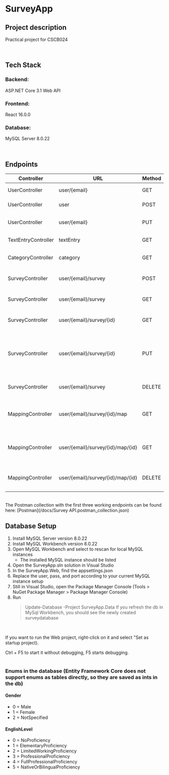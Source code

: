 # SurveyApp

## Project description

Practical project for CSCB024

<br/>

## Tech Stack

### Backend:

ASP.NET Core 3.1 Web API

### Frontend:

React 16.0.0

### Database:

MySQL Server 8.0.22

<br/>

## Endpoints

| Controller          | URL                               | Method | Body type           | Result type            | Description                                                         | Status      |
|---------------------|-----------------------------------|--------|---------------------|------------------------|---------------------------------------------------------------------|-------------|
| UserController      | user/{email}                      | GET    | -                   | User                   | Get a user by email                                                 | DONE        |
| UserController      | user                              | POST   | CreateUserRequest   | User                   | Create new user record                                              | DONE        |
| UserController      | user/{email}                      | PUT    | UpdateUserRequest   | User                   | Update an existing user record                                      | DONE        |
| TextEntryController | textEntry                         | GET    | -                   | IEnumerable<TextEntry> | Gets a list of all texts                                            | Not started |
| CategoryController  | category                          | GET    | -                   | IEnumerable<Category>  | Gets a list of all categories                                       | Not started |
| SurveyController    | user/{email}/survey               | POST   | CreateSurveyRequest | Survey                 | Create new survey record                                            | Not started |
| SurveyController    | user/{email}/survey               | GET    | -                   | IEnumerable<Survey>    | Get specific survey by id                                           | Not started |
| SurveyController    | user/{email}/survey/{id}          | GET    | -                   | Survey                 | Get specific survey by id                                           | Not started |
| SurveyController    | user/{email}/survey/{id}          | PUT    | UpdateSurveyRequest | Survey                 | Updates the survey record, for example when the survey is submitted | Not started |
| SurveyController    | user/{email}/survey               | DELETE | -                   | Survey                 | Delete survey record                                                | Not started |
| MappingController   | user/{email}/survey/{id}/map      | GET    | -                   | IEnumerable<Mapping>   | Get all category-text mappings for a survey                         | Not started |
| MappingController   | user/{email}/survey/{id}/map/{id} | GET    | -                   | Mapping                | Get a category-text mapping by id                                   | Not started |
| MappingController   | user/{email}/survey/{id}/map/{id} | DELETE | -                   | -                      | Delete a category-text mapping                                      | Not started |

<br/>
The Postman collection with the first three working endpoints can be found here: [Postman](/docs/Survey API.postman_collection.json)
<br/>

## Database Setup

1. Install MySQL Server version 8.0.22
2. Install MySQL Workbench version 8.0.22
3. Open MySQL Workbench and select to rescan for local MySQL instances
   - The installed MySQL instance should be listed
4. Open the SurveyApp.sln solution in Visual Studio
5. In the SurveyApp.Web, find the appsettings.json
6. Replace the user, pass, and port according to your current MySQL instance setup
7. Still in Visual Studio, open the Package Manager Console (Tools > NuGet Package Manager > Package Manager Console)
8. Run
   > Update-Database -Project SurveyApp.Data
If you refresh the db in MySql Workbench, you should see the newly created surveydatabase
<br/>

If you want to run the Web project, right-click on it and select "Set as startup project).

Ctrl + F5 to start it without debugging, F5 starts debugging.
<br/>
<br/>

### Enums in the database (Entity Framework Core does not support enums as tables directly, so they are saved as ints in the db)

#### Gender
- 0 = Male
- 1 = Female
- 2 = NotSpecified

#### EnglishLevel
- 0 = NoProficiency
- 1 = ElementaryProficiency
- 2 = LimitedWorkingProficiency
- 3 = ProfessionalProficiency
- 4 = FullProfessionalProficiency
- 5 = NativeOrBilingualProficiency

